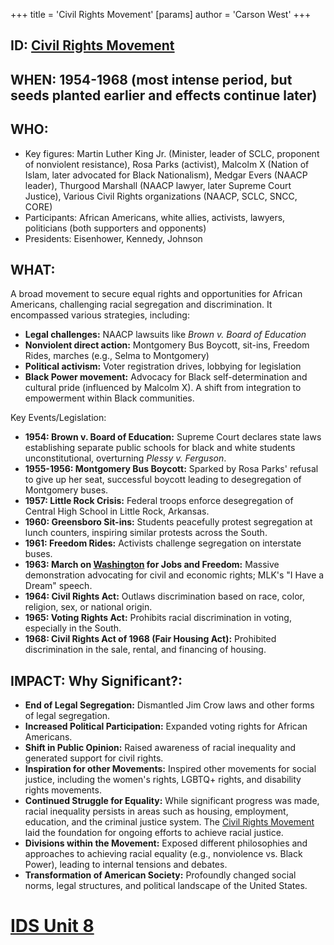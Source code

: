 +++
 title = 'Civil Rights Movement'
[params]
	author = 'Carson West'
+++
## ID: [Civil Rights Movement](./../civil-rights-movement/) 
## WHEN: 1954-1968 (most intense period, but seeds planted earlier and effects continue later)

## WHO:
*   Key figures: Martin Luther King Jr. (Minister, leader of SCLC, proponent of nonviolent resistance), Rosa Parks (activist), Malcolm X (Nation of Islam, later advocated for Black Nationalism), Medgar Evers (NAACP leader), Thurgood Marshall (NAACP lawyer, later Supreme Court Justice),  Various Civil Rights organizations (NAACP, SCLC, SNCC, CORE)
*   Participants: African Americans, white allies, activists, lawyers, politicians (both supporters and opponents)
*   Presidents: Eisenhower, Kennedy, Johnson

## WHAT:
A broad movement to secure equal rights and opportunities for African Americans, challenging racial segregation and discrimination. It encompassed various strategies, including:

*   **Legal challenges:** NAACP lawsuits like *Brown v. Board of Education*
*   **Nonviolent direct action:** Montgomery Bus Boycott, sit-ins, Freedom Rides, marches (e.g., Selma to Montgomery)
*   **Political activism:** Voter registration drives, lobbying for legislation
*   **Black Power movement:** Advocacy for Black self-determination and cultural pride (influenced by Malcolm X). A shift from integration to empowerment within Black communities.

Key Events/Legislation:

*   **1954: Brown v. Board of Education:** Supreme Court declares state laws establishing separate public schools for black and white students unconstitutional, overturning *Plessy v. Ferguson*.
*   **1955-1956: Montgomery Bus Boycott:** Sparked by Rosa Parks' refusal to give up her seat, successful boycott leading to desegregation of Montgomery buses.
*   **1957: Little Rock Crisis:** Federal troops enforce desegregation of Central High School in Little Rock, Arkansas.
*   **1960: Greensboro Sit-ins:** Students peacefully protest segregation at lunch counters, inspiring similar protests across the South.
*   **1961: Freedom Rides:** Activists challenge segregation on interstate buses.
*   **1963: March on [Washington](./../washington/) for Jobs and Freedom:** Massive demonstration advocating for civil and economic rights; MLK's "I Have a Dream" speech.
*   **1964: Civil Rights Act:** Outlaws discrimination based on race, color, religion, sex, or national origin.
*   **1965: Voting Rights Act:** Prohibits racial discrimination in voting, especially in the South.
*   **1968: Civil Rights Act of 1968 (Fair Housing Act):** Prohibited discrimination in the sale, rental, and financing of housing.

## IMPACT: Why Significant?:
*   **End of Legal Segregation:** Dismantled Jim Crow laws and other forms of legal segregation.
*   **Increased Political Participation:** Expanded voting rights for African Americans.
*   **Shift in Public Opinion:** Raised awareness of racial inequality and generated support for civil rights.
*   **Inspiration for other Movements:** Inspired other movements for social justice, including the women's rights, LGBTQ+ rights, and disability rights movements.
*   **Continued Struggle for Equality:** While significant progress was made, racial inequality persists in areas such as housing, employment, education, and the criminal justice system. The [Civil Rights Movement](./../civil-rights-movement/) laid the foundation for ongoing efforts to achieve racial justice.
*   **Divisions within the Movement:** Exposed different philosophies and approaches to achieving racial equality (e.g., nonviolence vs. Black Power), leading to internal tensions and debates.
*   **Transformation of American Society:** Profoundly changed social norms, legal structures, and political landscape of the United States.

# [IDS Unit 8](./../ids-unit-8/)